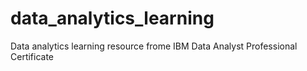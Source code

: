 # data_analytics_learning
Data analytics learning resource frome IBM Data Analyst Professional Certificate
